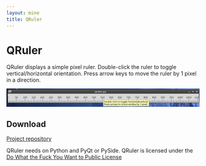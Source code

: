 ```yaml
---
layout: mine
title: QRuler
---
```


# QRuler #

QRuler displays a simple pixel ruler.
Double-click the ruler to toggle vertical/horizontal orientation.
Press arrow keys to move the ruler by 1 pixel in a direction.

![Screenshot](qruler.png)

## Download ##

[Project repository](https://github.com/hydrargyrum/attic/tree/master/qruler)

QRuler needs on Python and PyQt or PySide.
QRuler is licensed under the [Do What the Fuck You Want to Public License](../wtfpl)

